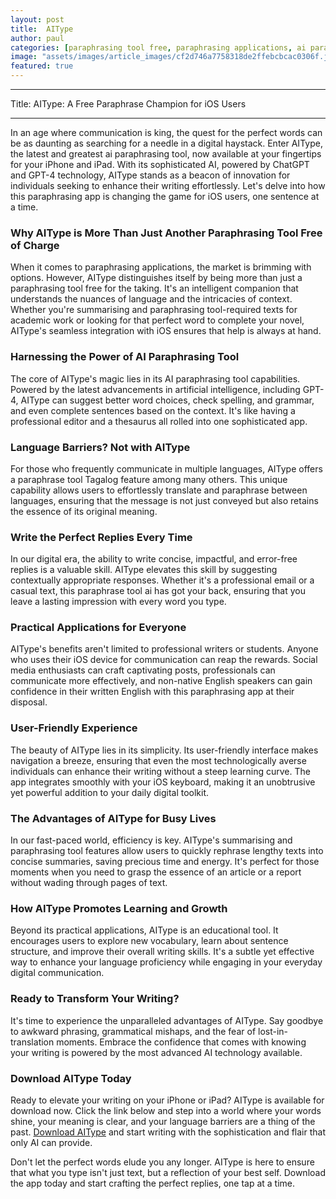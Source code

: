 ```yaml
---
layout: post
title:  AIType
author: paul
categories: [paraphrasing tool free, paraphrasing applications, ai paraphrasing tool, paraphrase tool tagalog, paraphrase tool ai, summarising and paraphrasing tool, paraphrasing app]
image: "assets/images/article_images/cf2d746a7758318de2ffebcbcac0306f.jpg"
featured: true
---
```


---

Title: AIType: A Free Paraphrase Champion for iOS Users

---

In an age where communication is king, the quest for the perfect words can be as daunting as searching for a needle in a digital haystack. Enter AIType, the latest and greatest ai paraphrasing tool, now available at your fingertips for your iPhone and iPad. With its sophisticated AI, powered by ChatGPT and GPT-4 technology, AIType stands as a beacon of innovation for individuals seeking to enhance their writing effortlessly. Let's delve into how this paraphrasing app is changing the game for iOS users, one sentence at a time.

### Why AIType is More Than Just Another Paraphrasing Tool Free of Charge

When it comes to paraphrasing applications, the market is brimming with options. However, AIType distinguishes itself by being more than just a paraphrasing tool free for the taking. It's an intelligent companion that understands the nuances of language and the intricacies of context. Whether you're summarising and paraphrasing tool-required texts for academic work or looking for that perfect word to complete your novel, AIType's seamless integration with iOS ensures that help is always at hand.

### Harnessing the Power of AI Paraphrasing Tool

The core of AIType's magic lies in its AI paraphrasing tool capabilities. Powered by the latest advancements in artificial intelligence, including GPT-4, AIType can suggest better word choices, check spelling, and grammar, and even complete sentences based on the context. It's like having a professional editor and a thesaurus all rolled into one sophisticated app.

### Language Barriers? Not with AIType

For those who frequently communicate in multiple languages, AIType offers a paraphrase tool Tagalog feature among many others. This unique capability allows users to effortlessly translate and paraphrase between languages, ensuring that the message is not just conveyed but also retains the essence of its original meaning.

### Write the Perfect Replies Every Time

In our digital era, the ability to write concise, impactful, and error-free replies is a valuable skill. AIType elevates this skill by suggesting contextually appropriate responses. Whether it's a professional email or a casual text, this paraphrase tool ai has got your back, ensuring that you leave a lasting impression with every word you type.

### Practical Applications for Everyone

AIType's benefits aren't limited to professional writers or students. Anyone who uses their iOS device for communication can reap the rewards. Social media enthusiasts can craft captivating posts, professionals can communicate more effectively, and non-native English speakers can gain confidence in their written English with this paraphrasing app at their disposal.

### User-Friendly Experience

The beauty of AIType lies in its simplicity. Its user-friendly interface makes navigation a breeze, ensuring that even the most technologically averse individuals can enhance their writing without a steep learning curve. The app integrates smoothly with your iOS keyboard, making it an unobtrusive yet powerful addition to your daily digital toolkit.

### The Advantages of AIType for Busy Lives

In our fast-paced world, efficiency is key. AIType's summarising and paraphrasing tool features allow users to quickly rephrase lengthy texts into concise summaries, saving precious time and energy. It's perfect for those moments when you need to grasp the essence of an article or a report without wading through pages of text.

### How AIType Promotes Learning and Growth

Beyond its practical applications, AIType is an educational tool. It encourages users to explore new vocabulary, learn about sentence structure, and improve their overall writing skills. It's a subtle yet effective way to enhance your language proficiency while engaging in your everyday digital communication.

### Ready to Transform Your Writing?

It's time to experience the unparalleled advantages of AIType. Say goodbye to awkward phrasing, grammatical mishaps, and the fear of lost-in-translation moments. Embrace the confidence that comes with knowing your writing is powered by the most advanced AI technology available.

### Download AIType Today

Ready to elevate your writing on your iPhone or iPad? AIType is available for download now. Click the link below and step into a world where your words shine, your meaning is clear, and your language barriers are a thing of the past. [Download AIType](https://apps.apple.com/us/app/aitype-grammar-check-keyboard/id6469163944) and start writing with the sophistication and flair that only AI can provide.

Don't let the perfect words elude you any longer. AIType is here to ensure that what you type isn't just text, but a reflection of your best self. Download the app today and start crafting the perfect replies, one tap at a time.
